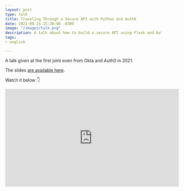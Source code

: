 ```yaml
---
layout: post
type: talk
title: Traveling Through a Secure API with Python and Auth0
date: 2021-08-24 15:30:00 -0300
image: "/images/talk.png"
description: A talk about how to build a secure API using Flask and Auth0
tags:
- english

---
```

A talk given at the first joint even from Okta and Auth0 in 2021.

The slides [are available here](https://speakerdeck.com/jtemporal/traveling-through-a-secure-api-with-python-and-auth0).

Watch it below 👇

<iframe width="560" height="315" src="https://www.youtube.com/embed/X1BrOOHFwGc" title="YouTube video player" frameborder="0" allow="accelerometer; autoplay; clipboard-write; encrypted-media; gyroscope; picture-in-picture" allowfullscreen></iframe>

